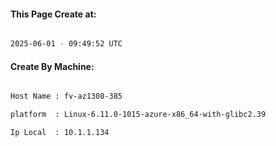 
   
#### This Page Create at:

```bash

2025-06-01 - 09:49:52 UTC

```

#### Create By Machine:

```bash

Host Name : fv-az1308-385

platform  : Linux-6.11.0-1015-azure-x86_64-with-glibc2.39

Ip Local  : 10.1.1.134

```


